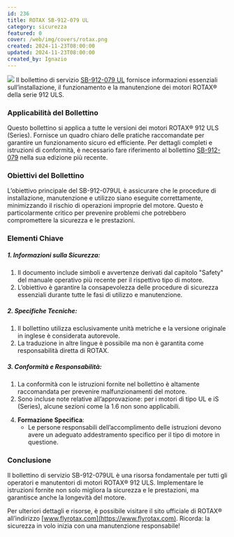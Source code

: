 ```yaml
---
id: 236
title: ROTAX SB-912-079 UL
category: sicurezza
featured: 0
cover: /web/img/covers/rotax.png
created: 2024-11-23T08:00:00
updated: 2024-11-23T08:00:00
created_by: Ignazio
---
```


<img src="/web/img/covers/rotax.png" class="float-start mr-3 w-[200px]"/> Il bollettino di servizio [SB-912-079 UL](https://rotax.my.salesforce-sites.com/DocumentsSearch/sfc/servlet.shepherd/version/download/068Mm00000DsuCGIAZ?asPdf=false) fornisce informazioni essenziali sull’installazione, il funzionamento e la manutenzione dei motori ROTAX® della serie 912 ULS.

### Applicabilità del Bollettino

Questo bollettino si applica a tutte le versioni dei motori ROTAX® 912 ULS (Series). Fornisce un quadro chiaro delle pratiche raccomandate per garantire un funzionamento sicuro ed efficiente. Per dettagli completi e istruzioni di conformità, è necessario fare riferimento al bollettino [SB-912-079](/web/sicurezza/235-rotax-sb-912-079r1) nella sua edizione più recente.

### Obiettivi del Bollettino

L’obiettivo principale del SB-912-079UL è assicurare che le procedure di installazione, manutenzione e utilizzo siano eseguite correttamente, minimizzando il rischio di operazioni improprie del motore. Questo è particolarmente critico per prevenire problemi che potrebbero compromettere la sicurezza e le prestazioni.

### Elementi Chiave

<h5>1. Informazioni sulla Sicurezza:</h5>
<ol class="list-['_-_'] pl-2">
   <li>Il documento include simboli e avvertenze derivati dal capitolo "Safety" del manuale operativo più recente per il rispettivo tipo di motore.</li>
   <li>L’obiettivo è garantire la consapevolezza delle procedure di sicurezza essenziali durante tutte le fasi di utilizzo e manutenzione.</li>
</ol>

<h5>2. Specifiche Tecniche:</h5>
<ol class="list-['_-_'] pl-2">
   <li>Il bollettino utilizza esclusivamente unità metriche e la versione originale in inglese è considerata autorevole.</li>
   <li>La traduzione in altre lingue è possibile ma non è garantita come responsabilità diretta di ROTAX.</li>
</ol>

<h5>3. Conformità e Responsabilità:</h5>
<ol class="list-['_-_'] pl-2">
   <li>La conformità con le istruzioni fornite nel bollettino è altamente raccomandata per prevenire malfunzionamenti del motore.</li>
   <li>Sono incluse note relative all’approvazione: per i motori di tipo UL e iS (Series), alcune sezioni come la 1.6 non sono applicabili.</li>
</ol>

4. **Formazione Specifica**:
   - Le persone responsabili dell’accomplimento delle istruzioni devono avere un adeguato addestramento specifico per il tipo di motore in questione.

### Conclusione

Il bollettino di servizio SB-912-079UL è una risorsa fondamentale per tutti gli operatori e manutentori di motori ROTAX® 912 ULS. Implementare le istruzioni fornite non solo migliora la sicurezza e le prestazioni, ma garantisce anche la longevità del motore.

Per ulteriori dettagli e risorse, è possibile visitare il sito ufficiale di ROTAX® all’indirizzo [www.flyrotax.com](https://www.flyrotax.com). Ricorda: la sicurezza in volo inizia con una manutenzione responsabile!
